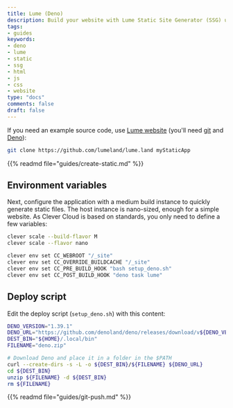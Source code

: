 ```yaml
---
title: Lume (Deno)
description: Build your website with Lume Static Site Generator (SSG) using Deno and host it on Clever Cloud. No dedicated runner needed.
tags:
- guides
keywords:
- deno
- lume
- static
- ssg
- html
- js
- css
- website
type: "docs"
comments: false
draft: false
---
```

If you need an example source code, use [Lume website](https://github.com/lumeland/lume.land) (you'll need [git](https://git-scm.com/book/en/v2/Getting-Started-Installing-Git) and [Deno](https://docs.deno.com/runtime/manual#install-deno)):
```bash
git clone https://github.com/lumeland/lume.land myStaticApp
```
{{% readmd file="guides/create-static.md" %}}

## Environment variables
Next, configure the application with a medium build instance to quickly generate static files. The host instance is nano-sized, enough for a simple website. As Clever Cloud is based on standards, you only need to define a few variables:
```bash
clever scale --build-flavor M
clever scale --flavor nano

clever env set CC_WEBROOT "/_site"
clever env set CC_OVERRIDE_BUILDCACHE "/_site"
clever env set CC_PRE_BUILD_HOOK "bash setup_deno.sh"
clever env set CC_POST_BUILD_HOOK "deno task lume"
```

## Deploy script
Edit the deploy script (`setup_deno.sh`) with this content:
```bash
DENO_VERSION="1.39.1"
DENO_URL="https://github.com/denoland/deno/releases/download/v${DENO_VERSION}/deno-x86_64-unknown-linux-gnu.zip"
DEST_BIN="${HOME}/.local/bin"
FILENAME="deno.zip"

# Download Deno and place it in a folder in the $PATH
curl --create-dirs -s -L -o ${DEST_BIN}/${FILENAME} ${DENO_URL}
cd ${DEST_BIN}
unzip ${FILENAME} -d ${DEST_BIN}
rm ${FILENAME}
```

{{% readmd file="guides/git-push.md" %}}